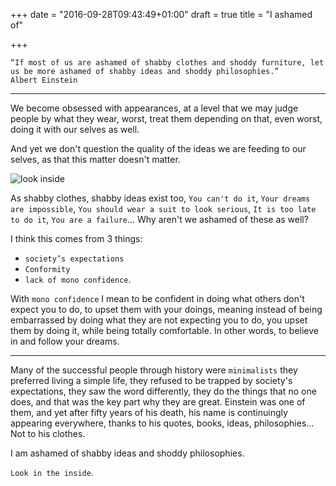 +++
date = "2016-09-28T09:43:49+01:00"
draft = true
title = "I ashamed of"

+++

```
“If most of us are ashamed of shabby clothes and shoddy furniture, let us be more ashamed of shabby ideas and shoddy philosophies.”
Albert Einstein
```

---

We become obsessed with appearances, at a level that we may judge people by what they wear, worst, treat them depending on that, even worst, doing it with our selves as well.

And yet we don't question the quality of the ideas we are feeding to our selves, as that this matter doesn't matter.

![look inside](http://bashooka.com/wp-content/uploads/2012/05/conceptual-photography-bshk-10.jpg)

As shabby clothes, shabby ideas exist too, `You can't do it`, `Your dreams are impossible`, `You should wear a suit to look serious`, `It is too late to do it`, `You are a failure`... Why aren't we ashamed of these as well?

I think this comes from 3 things:

- `society’s expectations`
- `Conformity`
- `lack of mono confidence`.

With `mono confidence` I mean to be confident in doing what others don't expect you to do, to upset them with your doings, meaning instead of being embarrassed by doing what they are not expecting you to do, you upset them by doing it, while being totally comfortable. In other words, to believe in and follow your dreams.

---

Many of the successful people through history were `minimalists` they preferred living a simple life, they refused to be trapped by
society's expectations, they saw the word differently, they do the things that no one does, and that was the key part why they are great.
Einstein was one of them, and yet after fifty years of his death, his name is continuingly appearing everywhere, thanks to his quotes, books, ideas, philosophies... Not to his clothes.

I am ashamed of shabby ideas and shoddy philosophies.

`Look in the inside`.
